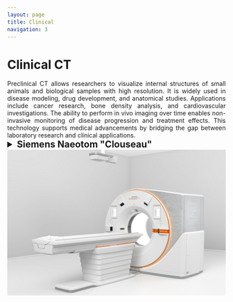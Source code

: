 ```yaml
---
layout: page
title: Clinical 
navigation: 3
---
```


# Clinical CT

<div style="text-align: justify;">
Preclinical CT allows researchers to visualize internal structures of small animals and biological samples with high resolution. It is widely used in disease modeling, drug development, and anatomical studies. Applications include cancer research, bone density analysis, and cardiovascular investigations. The ability to perform in vivo imaging over time enables non-invasive monitoring of disease progression and treatment effects. This technology supports medical advancements by bridging the gap between laboratory research and clinical applications.
</div>

<details>
  <summary style="font-size: 1.5em; font-weight: bold;">Siemens Naeotom "Clouseau"</summary>
 
  <div style="text-align: justify;">
 <br>
  The Siemens Naeotom Alpha is the world’s first photon-counting CT, setting new standards in image quality and diagnostic precision. Unlike conventional CT scanners, it uses photon-counting detector technology to deliver ultra-high resolution images with reduced noise and enhanced tissue contrast. This innovation enables clearer visualization of fine structures, improved spectral imaging, and lower radiation doses. The Naeotom Alpha provides unparalleled diagnostic accuracy, benefiting fields such as cardiology, oncology, and neurology. Its advanced reconstruction algorithms and high-speed data acquisition ensure faster, more precise imaging, making it a groundbreaking solution for the future of medical diagnostics.
 <br><br>
   </div>
   <div style="text-align: center;">
    <img src="images\research\preclinical\Clouseau_Phantom_Vergleich.png" width="1024px" alt="Clouseau imaging">
    <em>Figure 3: Clouseau allows for superresolved image acquisition, based on supersampled image acquisition and iterative image deconvolution techniques. This approach offers an exteremely efficient way of increasing system resolution while maitaining low dose exposure and short measurement times.
</em>
  </div>
<br>
<div style="text-align: center;">
    <img src="images\research\clinical\Clouseau.png" width="1024px" alt="Clouseau phantom">
    <em>Figure 3: Clouseau also allows to image objects exhibiting strong beam-hardening with high image quality: 
Cross-sections of Miethke GAV CSF shunt valves obtained from different CT scanners. From left to
right: Siemens Somatom Force (EID, kernel: Br64, algorithm: Admire level 3), Siemens Naeotom (Ultra High-
Resolution mode, kernel: Hr80, algorithm: QIR level 3), Bruker SkyScan 1276 (100kVp, Cu .1mm) and our
custom μPCCT system (90kVp, Al 2mm). The renderings on the right (4a&b) illustrate a high level of detail and
accurate reproduction of lower attenuation structures, e.g. the ruby balls, visible in red in 4a.
</em>
  </div>
</details>

<div style="text-align: center;">
    <img src="images\equipment\SHS_NAEOTOM_Alpha.jpg" width="1024px" alt="SIEMENS Naeotom">
  </div>

